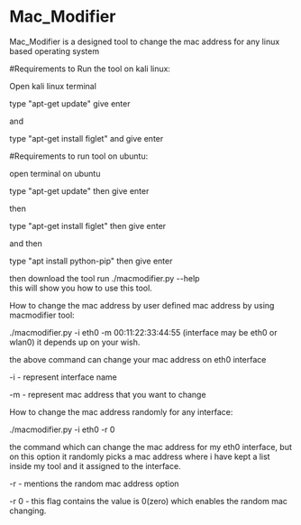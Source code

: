 # Mac_Modifier
Mac_Modifier is a designed tool to change the mac address for any linux based operating system


#Requirements to Run the tool on kali linux:

Open kali linux terminal 

type "apt-get update" give enter

and

type "apt-get install figlet" and give enter


#Requirements to run tool on ubuntu:

open terminal on ubuntu

type "apt-get update"  then give enter

then 

type "apt-get install figlet" then give enter

and then 

type "apt install python-pip" then give enter


then download the tool run ./macmodifier.py --help  
this will show you how to use this tool.

How to change the mac address by user defined mac address by using macmodifier tool:

./macmodifier.py -i eth0 -m 00:11:22:33:44:55       (interface may be eth0 or wlan0) it depends up on your wish.

the above command can change your mac address on eth0 interface

-i - represent interface name

-m - represent mac address that you want to change

How to change the mac address randomly for any interface:

./macmodifier.py -i eth0 -r 0

the command which can change the mac address for my eth0 interface, but on this option it randomly picks a mac address where i have kept a list inside my tool and it assigned to the interface.

-r - mentions the random mac address option 

-r 0 - this flag contains the value is 0(zero) which enables the random mac changing.




